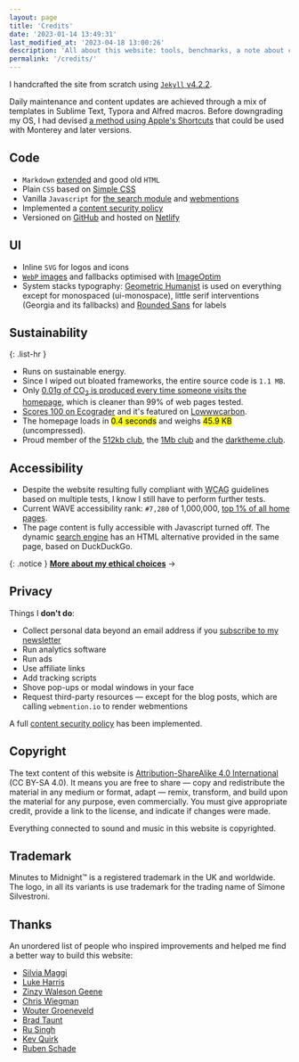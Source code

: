 ```yaml
---
layout: page
title: 'Credits'
date: '2023-01-14 13:49:31'
last_modified_at: '2023-04-18 13:00:26'
description: 'All about this website: tools, benchmarks, a note about copyright and a thank you to people that inspired me.'
permalink: '/credits/'
---
```

I handcrafted the site from scratch using [`Jekyll` v4.2.2](https://jekyllrb.com/).

Daily maintenance and content updates are achieved through a mix of templates in Sublime Text, Typora and Alfred macros. Before downgrading my OS, I had devised [a method using Apple's Shortcuts](https://simonesilvestroni.com/blog/automation-for-my-blog-publishing-workflow/) that could be used with Monterey and later versions.

## Code

- `Markdown` [extended](https://www.markdownguide.org/extended-syntax/) and good old `HTML`
- Plain `CSS` based on [Simple CSS](https://simplecss.org)
- Vanilla `Javascript` for [the search module](https://github.com/daviddarnes/jekyll-search-js) and [webmentions](https://github.com/fluffy-critter/webmention)
- Implemented a [content security policy](https://securityheaders.com/?q=https%3A%2F%2Fminutestomidnight.co.uk%2F)
- Versioned on [GitHub](https://github.com/simonesilvestroni/m2m-website) and hosted on [Netlify](https://www.netlify.com)

## UI

- Inline `SVG` for logos and icons
- [`WebP` images](https://simonesilvestroni.com/blog/implementing-webp-images-in-jekyll/) and fallbacks optimised with [ImageOptim](https://imageoptim.com)
- System stacks typography: [Geometric Humanist](https://github.com/system-fonts/modern-font-stacks#geometric-humanist) is used on everything except for monospaced (ui-monospace), little serif interventions (Georgia and its fallbacks) and [Rounded Sans](https://github.com/system-fonts/modern-font-stacks#rounded-sans) for labels

## Sustainability

{: .list-hr }
- Runs on sustainable energy.
- Since I wiped out bloated frameworks, the entire source code is `1.1 MB`.
- Only [0.01g of CO<sub>2</sub> is produced every time someone visits the homepage](https://www.websitecarbon.com/website/minutestomidnight-co-uk/), which is cleaner than 99% of web pages tested.
- [Scores 100 on Ecograder](https://ecograder.com/report/CYFdKg62wGIsfEWJoa8uLAIE) and it's featured on [Lowwwcarbon](https://lowwwcarbon.com/showcase/).
- The homepage loads in <mark>0.4 seconds</mark> and weighs <mark>45.9 KB</mark> (uncompressed). 
- Proud member of the [512kb club](https://512kb.club), the [1Mb club](https://1mb.club/) and the [darktheme.club](https://darktheme.club).

## Accessibility

- Despite the website resulting fully compliant with <abbr title="Web Content Accessibility Guidelines">WCAG</abbr> guidelines based on multiple tests, I know I still have to perform further tests.
- Current WAVE accessibility rank: `#7,280` of 1,000,000, [top 1% of all home pages](https://webaim.org/projects/million/lookup?domain=minutestomidnight.co.uk).
- The page content is fully accessible with Javascript turned off. The dynamic [search engine](/search/) has an HTML alternative provided in the same page, based on DuckDuckGo.

{: .notice }
[**More about my ethical choices**](/manifesto/)&nbsp;→

## Privacy

Things I **don't do**:

- Collect personal data beyond an email address if you [subscribe to my newsletter](/newsletter/)
- Run analytics software
- Run ads
- Use affiliate links
- Add tracking scripts
- Shove pop-ups or modal windows in your face
- Request third-party resources — except for the blog posts, which are calling `webmention.io` to render webmentions

A full [content security policy](https://simonesilvestroni.com/blog/content-security-policy/) has been implemented.

## Copyright

The text content of this website is [Attribution-ShareAlike 4.0 International](https://creativecommons.org/licenses/by-sa/4.0/) (CC BY-SA 4.0). It means you are free to share — copy and redistribute the material in any medium or format, adapt — remix, transform, and build upon the material for any purpose, even commercially. You must give appropriate credit, provide a link to the license, and indicate if changes were made.

Everything connected to sound and music in this website is copyrighted.

## Trademark

Minutes to Midnight&trade; is a registered trademark in the UK and worldwide. The logo, in all its variants is use trademark for the trading name of Simone Silvestroni.

## Thanks

An unordered list of people who inspired improvements and helped me find a better way to build this website:

- [Silvia Maggi](https://silviamaggidesign.com)
- [Luke Harris](https://www.lkhrs.com)
- [Zinzy Waleson Geene](https://zinzy.website)
- [Chris Wiegman](https://chriswiegman.com)
- [Wouter Groeneveld](https://brainbaking.com)
- [Brad Taunt](https://bt.ht)
- [Ru Singh](https://rusingh.com)
- [Kev Quirk](https://kevquirk.com)
- [Ruben Schade](https://rubenerd.com/)